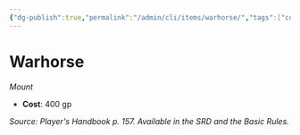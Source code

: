 ```yaml
---
{"dg-publish":true,"permalink":"/admin/cli/items/warhorse/","tags":["compendium/src/5e/phb","item/gear/mount"],"updated":"2025-01-11T15:32:21.497+00:00"}
---
```


# Warhorse
*Mount*  

- **Cost**: 400 gp

*Source: Player's Handbook p. 157. Available in the SRD and the Basic Rules.*